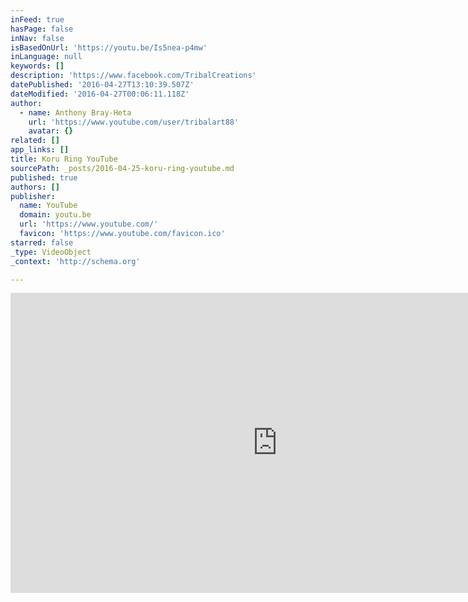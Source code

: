 ```yaml
---
inFeed: true
hasPage: false
inNav: false
isBasedOnUrl: 'https://youtu.be/Is5nea-p4mw'
inLanguage: null
keywords: []
description: 'https://www.facebook.com/TribalCreations'
datePublished: '2016-04-27T13:10:39.507Z'
dateModified: '2016-04-27T00:06:11.118Z'
author:
  - name: Anthony Bray-Heta
    url: 'https://www.youtube.com/user/tribalart88'
    avatar: {}
related: []
app_links: []
title: Koru Ring YouTube
sourcePath: _posts/2016-04-25-koru-ring-youtube.md
published: true
authors: []
publisher:
  name: YouTube
  domain: youtu.be
  url: 'https://www.youtube.com/'
  favicon: 'https://www.youtube.com/favicon.ico'
starred: false
_type: VideoObject
_context: 'http://schema.org'

---
```

<iframe src="https://cdn.embedly.com/widgets/media.html?src=https%3A%2F%2Fwww.youtube.com%2Fembed%2FIs5nea-p4mw%3Ffeature%3Doembed&amp;url=https%3A%2F%2Fwww.youtube.com%2Fwatch%3Fv%3DIs5nea-p4mw%26feature%3Dyoutu.be&amp;image=https%3A%2F%2Fi.ytimg.com%2Fvi%2FIs5nea-p4mw%2Fhqdefault.jpg&amp;key=b7d04c9b404c499eba89ee7072e1c4f7&amp;type=text%2Fhtml&amp;schema=youtube" width="854" height="480" scrolling="no" frameborder="0" allowfullscreen="" style=""></iframe>